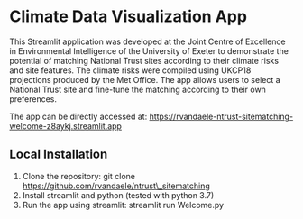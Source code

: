# Climate Data Visualization App

This Streamlit application was developed at the Joint Centre of Excellence in Environmental Intelligence of the University of Exeter to demonstrate the potential of matching National Trust sites according to their climate risks and site features. The climate risks were compiled using UKCP18 projections produced by the Met Office. The app allows users to select a National Trust site and fine-tune the matching according to their own preferences.

The app can be directly accessed at: https://rvandaele-ntrust-sitematching-welcome-z8aykj.streamlit.app 

## Local Installation

1. Clone the repository: git clone https://github.com/rvandaele/ntrust\_sitematching
2. Install streamlit and python (tested with python 3.7)
3. Run the app using streamlit: streamlit run Welcome.py
